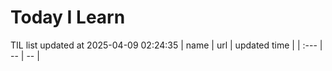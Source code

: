 # Today I Learn 
TIL list updated at 2025-04-09 02:24:35
| name | url | updated time |
| :--- | -- | -- |
